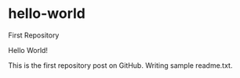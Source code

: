 # hello-world
First Repository

Hello World!

This is the first repository post on GitHub. Writing sample readme.txt.
